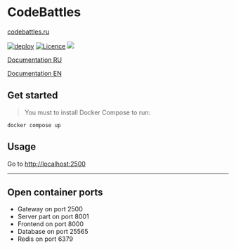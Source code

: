 # CodeBattles
[codebattles.ru](codebattles.ru)

[![deploy](https://github.com/doctorixx/CodeBattles/actions/workflows/deploy.yml/badge.svg?branch=master)](https://github.com/doctorixx/CodeBattles/actions/workflows/deploy.yml)
[![Licence](https://img.shields.io/github/license/CodeBattles-nn/CodeBattles?style=flat)](./LICENSE)
![](https://img.shields.io/endpoint?url=https://ghloc.vercel.app/api/codebattles-nn/codebattles/badge)

[Documentation RU](https://doctorixx.gitbook.io/codebattles/)

[Documentation EN](https://doctorixx.gitbook.io/codebattles/v/en) 

## Get started

> You must to install Docker Compose to run:

```shell
docker compose up
```

## Usage
Go to [http://localhost:2500](http://localhost:2500)
___


## Open container ports

- Gateway on port 2500
- Server part on port 8001
- Frontend on port 8000
- Database on port 25565
- Redis on port 6379
